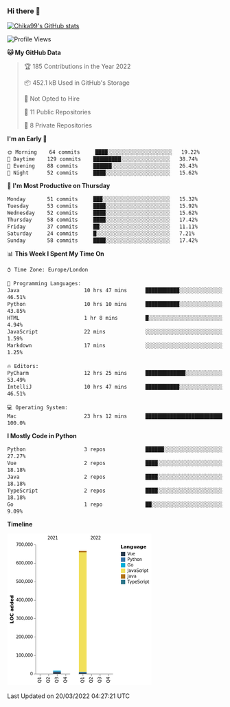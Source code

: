 ### Hi there 👋
[![Chika99's GitHub stats](https://github-readme-stats.vercel.app/api?username=Chika99&count_private=true&show_icons=true)](https://github.com/anuraghazra/github-readme-stats)

<!--START_SECTION:waka-->
![Profile Views](http://img.shields.io/badge/Profile%20Views-3-blue)

**🐱 My GitHub Data** 

> 🏆 185 Contributions in the Year 2022
 > 
> 📦 452.1 kB Used in GitHub's Storage 
 > 
> 🚫 Not Opted to Hire
 > 
> 📜 11 Public Repositories 
 > 
> 🔑 8 Private Repositories  
 > 
**I'm an Early 🐤** 

```text
🌞 Morning    64 commits     ████░░░░░░░░░░░░░░░░░░░░░   19.22% 
🌆 Daytime    129 commits    █████████░░░░░░░░░░░░░░░░   38.74% 
🌃 Evening    88 commits     ██████░░░░░░░░░░░░░░░░░░░   26.43% 
🌙 Night      52 commits     ████░░░░░░░░░░░░░░░░░░░░░   15.62%

```
📅 **I'm Most Productive on Thursday** 

```text
Monday       51 commits     ███░░░░░░░░░░░░░░░░░░░░░░   15.32% 
Tuesday      53 commits     ████░░░░░░░░░░░░░░░░░░░░░   15.92% 
Wednesday    52 commits     ████░░░░░░░░░░░░░░░░░░░░░   15.62% 
Thursday     58 commits     ████░░░░░░░░░░░░░░░░░░░░░   17.42% 
Friday       37 commits     ██░░░░░░░░░░░░░░░░░░░░░░░   11.11% 
Saturday     24 commits     █░░░░░░░░░░░░░░░░░░░░░░░░   7.21% 
Sunday       58 commits     ████░░░░░░░░░░░░░░░░░░░░░   17.42%

```


📊 **This Week I Spent My Time On** 

```text
⌚︎ Time Zone: Europe/London

💬 Programming Languages: 
Java                     10 hrs 47 mins      ███████████░░░░░░░░░░░░░░   46.51% 
Python                   10 hrs 10 mins      ███████████░░░░░░░░░░░░░░   43.85% 
HTML                     1 hr 8 mins         █░░░░░░░░░░░░░░░░░░░░░░░░   4.94% 
JavaScript               22 mins             ░░░░░░░░░░░░░░░░░░░░░░░░░   1.59% 
Markdown                 17 mins             ░░░░░░░░░░░░░░░░░░░░░░░░░   1.25%

🔥 Editors: 
PyCharm                  12 hrs 25 mins      █████████████░░░░░░░░░░░░   53.49% 
IntelliJ                 10 hrs 47 mins      ███████████░░░░░░░░░░░░░░   46.51%

💻 Operating System: 
Mac                      23 hrs 12 mins      █████████████████████████   100.0%

```

**I Mostly Code in Python** 

```text
Python                   3 repos             ██████░░░░░░░░░░░░░░░░░░░   27.27% 
Vue                      2 repos             ████░░░░░░░░░░░░░░░░░░░░░   18.18% 
Java                     2 repos             ████░░░░░░░░░░░░░░░░░░░░░   18.18% 
TypeScript               2 repos             ████░░░░░░░░░░░░░░░░░░░░░   18.18% 
Go                       1 repo              ██░░░░░░░░░░░░░░░░░░░░░░░   9.09%

```


**Timeline**

![Chart not found](https://raw.githubusercontent.com/Chika99/Chika99/main/charts/bar_graph.png) 


 Last Updated on 20/03/2022 04:27:21 UTC
<!--END_SECTION:waka-->

<!--
**Chika99/Chika99** is a ✨ _special_ ✨ repository because its `README.md` (this file) appears on your GitHub profile.

Here are some ideas to get you started:

- 🔭 I’m currently working on ...
- 🌱 I’m currently learning ...
- 👯 I’m looking to collaborate on ...
- 🤔 I’m looking for help with ...
- 💬 Ask me about ...
- 📫 How to reach me: ...
- 😄 Pronouns: ...
- ⚡ Fun fact: ...
-->
